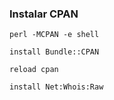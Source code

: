 ### Instalar CPAN

```
perl -MCPAN -e shell
```

```
install Bundle::CPAN
```

```
reload cpan
```

```
install Net:Whois:Raw
```
